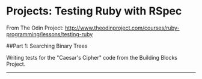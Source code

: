 # Projects: Testing Ruby with RSpec

From The Odin Project: http://www.theodinproject.com/courses/ruby-programming/lessons/testing-ruby

##Part 1: Searching Binary Trees

Writing tests for the  "Caesar's Cipher" code from the Building Blocks Project.

-------
